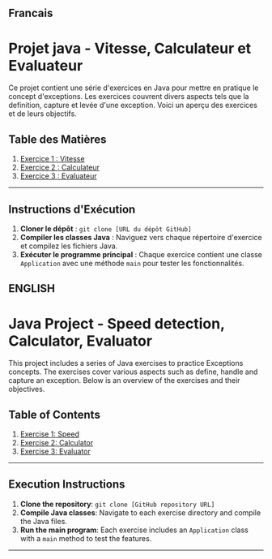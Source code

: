 ## Francais
# Projet java - Vitesse, Calculateur et Evaluateur
Ce projet contient une série d'exercices en Java pour mettre en pratique le concept d'exceptions. Les exercices couvrent divers aspects tels que la definition, capture et levée d'une exception. Voici un aperçu des exercices et de leurs objectifs.

## Table des Matières
1. [Exercice 1 : Vitesse](Exercice1)
2. [Exercice 2 : Calculateur](Exercice2)
3. [Exercice 3 : Evaluateur](Exercice3)

---

## Instructions d'Exécution
1. **Cloner le dépôt** : `git clone [URL du dépôt GitHub]`
2. **Compiler les classes Java** : Naviguez vers chaque répertoire d'exercice et compilez les fichiers Java.
3. **Exécuter le programme principal** : Chaque exercice contient une classe `Application` avec une méthode `main` pour tester les fonctionnalités.


## ENGLISH

# Java Project - Speed detection, Calculator, Evaluator

This project includes a series of Java exercises to practice Exceptions concepts. The exercises cover various aspects such as define, handle and capture an exception. Below is an overview of the exercises and their objectives.

## Table of Contents
1. [Exercise 1: Speed](Exercice1)
2. [Exercise 2: Calculator](Exercice2)
3. [Exercise 3: Evaluator](Exercice3)

---

## Execution Instructions
1. **Clone the repository**: `git clone [GitHub repository URL]`
2. **Compile Java classes**: Navigate to each exercise directory and compile the Java files.
3. **Run the main program**: Each exercise includes an `Application` class with a `main` method to test the features.

---